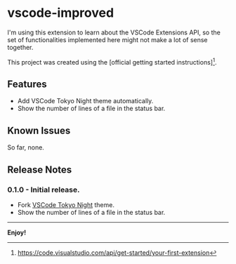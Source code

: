 # vscode-improved

I'm using this extension to learn about the VSCode Extensions API, so the set of functionalities implemented here might not make a lot of sense together.

This project was created using the [official getting started instructions][^1].

## Features

- Add VSCode Tokyo Night theme automatically.
- Show the number of lines of a file in the status bar.

## Known Issues

So far, none.

## Release Notes

### 0.1.0 - Initial release.

- Fork [VSCode Tokyo Night](https://github.com/tokyo-night/tokyo-night-vscode-theme) theme.
- Show the number of lines of a file in the status bar.

---

**Enjoy!**

[^1]: https://code.visualstudio.com/api/get-started/your-first-extension

